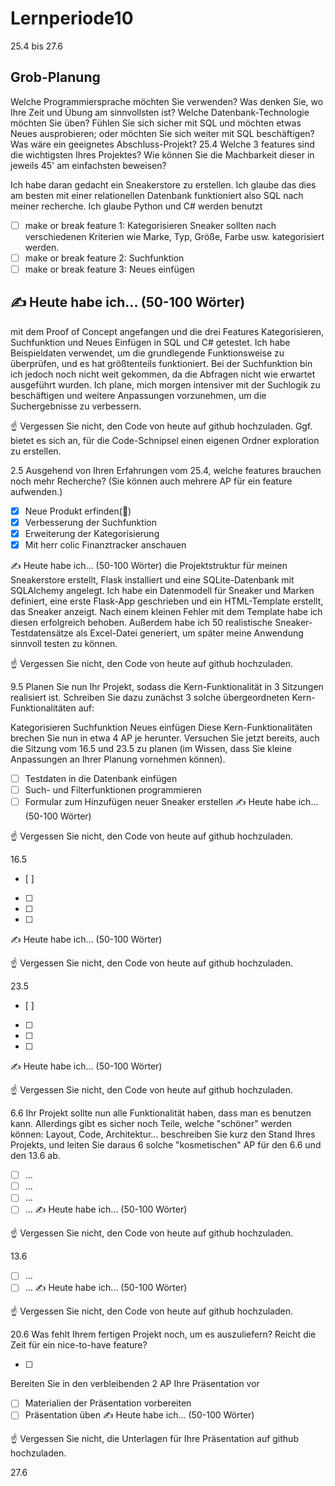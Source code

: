 # Lernperiode10

25.4 bis 27.6

## Grob-Planung
Welche Programmiersprache möchten Sie verwenden? Was denken Sie, wo Ihre Zeit und Übung am sinnvollsten ist?
Welche Datenbank-Technologie möchten Sie üben? Fühlen Sie sich sicher mit SQL und möchten etwas Neues ausprobieren; oder möchten Sie sich weiter mit SQL beschäftigen?
Was wäre ein geeignetes Abschluss-Projekt?
25.4
Welche 3 features sind die wichtigsten Ihres Projektes? Wie können Sie die Machbarkeit dieser in jeweils 45' am einfachsten beweisen?

Ich habe daran gedacht ein Sneakerstore zu erstellen. Ich glaube das dies am besten mit einer relationellen Datenbank funktioniert also SQL nach meiner recherche. Ich glaube Python und C# werden benutzt

- [ ] make or break feature 1: Kategorisieren Sneaker sollten nach verschiedenen Kriterien wie Marke, Typ, Größe, Farbe usw. kategorisiert werden.
- [ ] make or break feature 2: Suchfunktion
- [ ] make or break feature 3: Neues einfügen 
## ✍️ Heute habe ich... (50-100 Wörter)

mit dem Proof of Concept angefangen und die drei Features Kategorisieren, Suchfunktion und Neues Einfügen in SQL und C# getestet. Ich habe Beispieldaten verwendet, um die grundlegende Funktionsweise zu überprüfen, und es hat größtenteils funktioniert. Bei der Suchfunktion bin ich jedoch noch nicht weit gekommen, da die Abfragen nicht wie erwartet ausgeführt wurden. Ich plane, mich morgen intensiver mit der Suchlogik zu beschäftigen und weitere Anpassungen vorzunehmen, um die Suchergebnisse zu verbessern.

☝️ Vergessen Sie nicht, den Code von heute auf github hochzuladen. Ggf. bietet es sich an, für die Code-Schnipsel einen eigenen Ordner exploration zu erstellen.

2.5
Ausgehend von Ihren Erfahrungen vom 25.4, welche features brauchen noch mehr Recherche? (Sie können auch mehrere AP für ein feature aufwenden.)

- [x] Neue Produkt erfinden(📵)
- [x] Verbesserung der Suchfunktion
- [x] Erweiterung der Kategorisierung
- [x] Mit herr colic Finanztracker anschauen

✍️ Heute habe ich... (50-100 Wörter)
die Projektstruktur für meinen Sneakerstore erstellt, Flask installiert und eine SQLite-Datenbank mit SQLAlchemy angelegt. Ich habe ein Datenmodell für Sneaker und Marken definiert, eine erste Flask-App geschrieben und ein HTML-Template erstellt, das Sneaker anzeigt. Nach einem kleinen Fehler mit dem Template habe ich diesen erfolgreich behoben. Außerdem habe ich 50 realistische Sneaker-Testdatensätze als Excel-Datei generiert, um später meine Anwendung sinnvoll testen zu können.

☝️ Vergessen Sie nicht, den Code von heute auf github hochzuladen.

9.5
Planen Sie nun Ihr Projekt, sodass die Kern-Funktionalität in 3 Sitzungen realisiert ist. Schreiben Sie dazu zunächst 3 solche übergeordneten Kern-Funktionalitäten auf:

Kategorisieren
Suchfunktion
Neues einfügen 
Diese Kern-Funktionalitäten brechen Sie nun in etwa 4 AP je herunter. Versuchen Sie jetzt bereits, auch die Sitzung vom 16.5 und 23.5 zu planen (im Wissen, dass Sie kleine Anpassungen an Ihrer Planung vornehmen können).

- [ ] Testdaten in die Datenbank einfügen
- [ ] Such- und Filterfunktionen programmieren
- [ ] Formular zum Hinzufügen neuer Sneaker erstellen
✍️ Heute habe ich... (50-100 Wörter)

☝️ Vergessen Sie nicht, den Code von heute auf github hochzuladen.

16.5
- [ ] 
- [ ] 
- [ ] 
- [ ] 
✍️ Heute habe ich... (50-100 Wörter)

☝️ Vergessen Sie nicht, den Code von heute auf github hochzuladen.

23.5
- [ ] 
- [ ] 
- [ ]
- [ ] 
✍️ Heute habe ich... (50-100 Wörter)

☝️ Vergessen Sie nicht, den Code von heute auf github hochzuladen.

6.6
Ihr Projekt sollte nun alle Funktionalität haben, dass man es benutzen kann. Allerdings gibt es sicher noch Teile, welche "schöner" werden können: Layout, Code, Architektur... beschreiben Sie kurz den Stand Ihres Projekts, und leiten Sie daraus 6 solche "kosmetischen" AP für den 6.6 und den 13.6 ab.

- [ ] ...
- [ ] ...
- [ ] ...
- [ ] ...
✍️ Heute habe ich... (50-100 Wörter)

☝️ Vergessen Sie nicht, den Code von heute auf github hochzuladen.

13.6
- [ ] ...
- [ ] ...
✍️ Heute habe ich... (50-100 Wörter)

☝️ Vergessen Sie nicht, den Code von heute auf github hochzuladen.

20.6
Was fehlt Ihrem fertigen Projekt noch, um es auszuliefern? Reicht die Zeit für ein nice-to-have feature?

- [ ] 
Bereiten Sie in den verbleibenden 2 AP Ihre Präsentation vor

- [ ] Materialien der Präsentation vorbereiten
- [ ] Präsentation üben
✍️ Heute habe ich... (50-100 Wörter)

☝️ Vergessen Sie nicht, die Unterlagen für Ihre Präsentation auf github hochzuladen.

27.6
